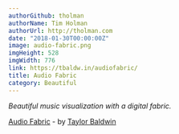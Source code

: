 ```yaml
---
authorGithub: tholman
authorName: Tim Holman
authorUrl: http://tholman.com
date: "2018-01-30T00:00:00Z"
image: audio-fabric.png
imgHeight: 528
imgWidth: 776
link: https://tbaldw.in/audiofabric/
title: Audio Fabric
category: Beautiful
---
```


_Beautiful music visualization with a digital fabric._

[Audio Fabric](https://tbaldw.in/audiofabric/) - by [Taylor Baldwin](https://tbaldw.in)

